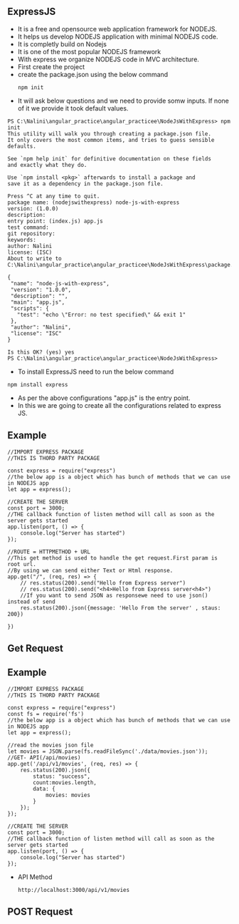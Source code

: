 
## ExpressJS
- It is a free and opensource web application framework for NODEJS.
- It helps us develop NODEJS application with minimal NODEJS code.
- It is completly build on Nodejs
- It is one of the most popular NODEJS framework
- With express we organize NODEJS code in MVC architecture.
- First create the project
- create the package.json using the below command
  ```
  npm init
  ```
 - It will ask below questions and we need to provide somw inputs. If none of it we provide it took default values.
   
 ```
 PS C:\Nalini\angular_practice\angular_practicee\NodeJsWithExpress> npm init
This utility will walk you through creating a package.json file.
It only covers the most common items, and tries to guess sensible defaults.

See `npm help init` for definitive documentation on these fields
and exactly what they do.

Use `npm install <pkg>` afterwards to install a package and
save it as a dependency in the package.json file.

Press ^C at any time to quit.
package name: (nodejswithexpress) node-js-with-express
version: (1.0.0)
description:
entry point: (index.js) app.js
test command:                                                                                                                                                  
git repository:                                                                                                                                                
keywords:                                                                                                                                                      
author: Nalini                                                                                                                                                 
license: (ISC)                                                                                                                                                 
About to write to C:\Nalini\angular_practice\angular_practicee\NodeJsWithExpress\package.json:

{
  "name": "node-js-with-express",
  "version": "1.0.0",
  "description": "",
  "main": "app.js",
  "scripts": {
    "test": "echo \"Error: no test specified\" && exit 1"
  },
  "author": "Nalini",
  "license": "ISC"
}

Is this OK? (yes) yes
PS C:\Nalini\angular_practice\angular_practicee\NodeJsWithExpress>

```
- To install ExpressJS need to run the below command

```
npm install express
```
- As per the above configurations "app.js" is the entry point.
- In this we are going to create all the configurations related to express JS.

## Example

```
//IMPORT EXPRESS PACKAGE
//THIS IS THORD PARTY PACKAGE

const express = require("express")
//the below app is a object which has bunch of methods that we can use in NODEJS app
let app = express();

//CREATE THE SERVER
const port = 3000;
//THE callback function of listen method will call as soon as the server gets started
app.listen(port, () => {
    console.log("Server has started")
});

//ROUTE = HTTPMETHOD + URL
//This get method is used to handle the get request.First param is root url.
//By using we can send either Text or Html response.
app.get("/", (req, res) => {
    // res.status(200).send("Hello from Express server")
    // res.status(200).send("<h4>Hello from Express server<h4>")
    //If you want to send JSON as responsewe need to use json() instead of send
    res.status(200).json({message: 'Hello From the server' , staus: 200})

})

```
## Get Request
## Example

```
//IMPORT EXPRESS PACKAGE
//THIS IS THORD PARTY PACKAGE

const express = require("express")
const fs = require('fs')
//the below app is a object which has bunch of methods that we can use in NODEJS app
let app = express();

//read the movies json file
let movies = JSON.parse(fs.readFileSync('./data/movies.json'));
//GET- API(/api/movies)
app.get('/api/v1/movies', (req, res) => {
    res.status(200).json({
        status: "success",
        count:movies.length,
        data: {
            movies: movies
        }
    });
});

//CREATE THE SERVER
const port = 3000;
//THE callback function of listen method will call as soon as the server gets started
app.listen(port, () => {
    console.log("Server has started")
});

```

- API Method
  ```
  http://localhost:3000/api/v1/movies
  ```
## POST Request
